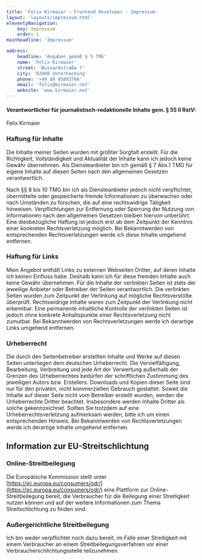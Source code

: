 ```yaml
---
title: 'Felix Kirmaier - Frontend Developer - Impressum'
layout: 'layouts/impressum.html'
eleventyNavigation:
    key: Impressum
    order: 1
mainheadline: 'Impressum'

address:
    headline: 'Angaben gemäß § 5 TMG'
    name: 'Felix Kirmaier'
    street: 'Bussardstraße 7'
    city: '82008 Unterhaching'
    phone: '+49 89 95893766'
    email: 'felix@kirmaier.net'
    website: 'www.kirmaier.net'
---
```

#### Verantwortlicher für journalistisch-redaktionelle Inhalte gem. § 55 II RstV: ####
Felix Kirmaier

### Haftung für Inhalte

Die Inhalte meiner Seiten wurden mit größter Sorgfalt erstellt. Für die Richtigkeit, Vollständigkeit und Aktualität der Inhalte kann ich jedoch keine Gewähr übernehmen. Als Diensteanbieter bin ich gemäß § 7 Abs.1 TMG für eigene Inhalte auf diesen Seiten nach den allgemeinen Gesetzen verantwortlich.

Nach §§ 8 bis 10 TMG bin ich als Diensteanbieter jedoch nicht verpflichtet, übermittelte oder gespeicherte fremde Informationen zu überwachen oder nach Umständen zu forschen, die auf eine rechtswidrige Tätigkeit hinweisen. Verpflichtungen zur Entfernung oder Sperrung der Nutzung von Informationen nach den allgemeinen Gesetzen bleiben hiervon unberührt. Eine diesbezügliche Haftung ist jedoch erst ab dem Zeitpunkt der Kenntnis einer konkreten Rechtsverletzung möglich. Bei Bekanntwerden von entsprechenden Rechtsverletzungen werde ich diese Inhalte umgehend entfernen.

### Haftung für Links

Mein Angebot enthält Links zu externen Webseiten Dritter, auf deren Inhalte ich keinen Einfluss habe. Deshalb kann ich für diese fremden Inhalte auch keine Gewähr übernehmen. Für die Inhalte der verlinkten Seiten ist stets der jeweilige Anbieter oder Betreiber der Seiten verantwortlich. Die verlinkten Seiten wurden zum Zeitpunkt der Verlinkung auf mögliche Rechtsverstöße überprüft. Rechtswidrige Inhalte waren zum Zeitpunkt der Verlinkung nicht erkennbar. Eine permanente inhaltliche Kontrolle der verlinkten Seiten ist jedoch ohne konkrete Anhaltspunkte einer Rechtsverletzung nicht zumutbar. Bei Bekanntwerden von Rechtsverletzungen werde ich derartige Links umgehend entfernen.

### Urheberrecht

Die durch den Seitenbetreiber erstellten Inhalte und Werke auf diesen Seiten unterliegen dem deutschen Urheberrecht. Die Vervielfältigung, Bearbeitung, Verbreitung und jede Art der Verwertung außerhalb der Grenzen des Urheberrechtes bedürfen der schriftlichen Zustimmung des jeweiligen Autors bzw. Erstellers. Downloads und Kopien dieser Seite sind nur für den privaten, nicht kommerziellen Gebrauch gestattet. Soweit die Inhalte auf dieser Seite nicht vom Betreiber erstellt wurden, werden die Urheberrechte Dritter beachtet. Insbesondere werden Inhalte Dritter als solche gekennzeichnet. Sollten Sie trotzdem auf eine Urheberrechtsverletzung aufmerksam werden, bitte ich um einen entsprechenden Hinweis. Bei Bekanntwerden von Rechtsverletzungen werde ich derartige Inhalte umgehend entfernen.

## Information zur EU-Streitschlichtung

### Online-Streitbeilegung

Die Europäische Kommission stellt unter [https://ec.europa.eu/consumers/odr/](https://ec.europa.eu/consumers/odr/) eine Plattform zur Online-Streitbeilegung bereit, die Verbraucher für die Beilegung einer Streitigkeit nutzen können und auf der weitere Informationen zum Thema Streitschlichtung zu finden sind.

### Außergerichtliche Streitbeilegung

Ich bin weder verpflichtet noch dazu bereit, im Falle einer Streitigkeit mit einem Verbraucher an einem Streitbeilegungsverfahren vor einer Verbraucherschlichtungsstelle teilzunehmen.
